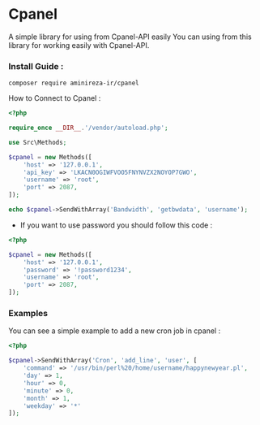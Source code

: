 # Cpanel
A simple library for using from Cpanel-API easily
You can using from this library for working easily with Cpanel-API.

### Install Guide :
```shell
composer require aminireza-ir/cpanel
```

How to Connect to Cpanel : 
```php
<?php

require_once __DIR__.'/vendor/autoload.php';

use Src\Methods;

$cpanel = new Methods([
    'host' => '127.0.0.1',
    'api_key' => 'LKACN0OGIWFVOO5FNYNVZX2NOYOP7GWO',
    'username' => 'root',
    'port' => 2087,
]);

echo $cpanel->SendWithArray('Bandwidth', 'getbwdata', 'username');

```
* If you want to use password you should follow this code : 

```php
<?php

$cpanel = new Methods([
    'host' => '127.0.0.1',
    'password' => '!password1234',
    'username' => 'root',
    'port' => 2087,
]);

```

### Examples

You can see a simple example to add a new cron job in cpanel :
```php
<?php

$cpanel->SendWithArray('Cron', 'add_line', 'user', [
    'command' => '/usr/bin/perl%20/home/username/happynewyear.pl',
    'day' => 1,
    'hour' => 0,
    'minute' => 0,
    'month' => 1,
    'weekday' => '*'
]);

```
